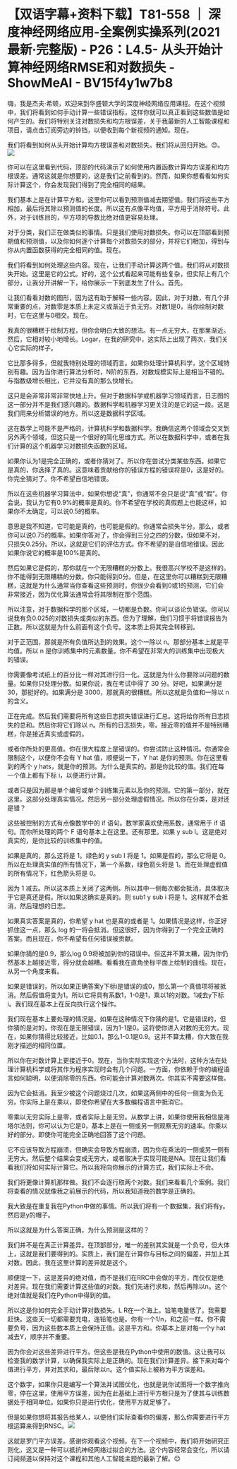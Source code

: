 # 【双语字幕+资料下载】T81-558 ｜ 深度神经网络应用-全案例实操系列(2021最新·完整版) - P26：L4.5- 从头开始计算神经网络RMSE和对数损失 - ShowMeAI - BV15f4y1w7b8

嗨，我是杰夫·希顿，欢迎来到华盛顿大学的深度神经网络应用课程。在这个视频中，我们将看到如何手动计算一些错误指标，这样你就可以真正看到这些数值是如何产生的。我们将特别关注对数损失和均方根误差，关于我最新的人工智能课程和项目，请点击订阅旁边的铃铛，以便收到每个新视频的通知。现在。

我们将看到如何从头开始计算均方根误差和对数损失。我们将从回归开始。😊。![](img/17f6495026b126d073de254c1e55eb13_1.png)

你可以在这里看到代码，顶部的代码演示了如何使用内置函数计算均方误差和均方根误差。通常这就是你想要的，这是我们之前看到的。然而，如果你想看看如何实际计算这个，你会发现我们得到了完全相同的结果。

我们基本上是在计算平方和。这里你可以看到预测值减去期望值。我们将这些平方相加，最后将其除以预测值的长度。所以这有点像平均值，平方用于消除符号。此外，对于训练目的，平方项的导数比绝对值更容易处理。

对于分类，我们正在做类似的事情。只是我们使用对数损失。你可以在顶部看到预期值和预测值，以及你如何逐个计算每个对数损失的部分，并将它们相加，得到与你从内置函数获得的完全相同的值。现在。

我们将看到如何处理这些内容。现在，让我们手动计算这两个值。我们将从对数损失开始。这里是它的公式。好的，这个公式看起来可能有些复杂，但实际上有几个部分，让我分开讲解一下，给你展示一下到底发生了什么。首先。

让我们看看对数的图形，因为这有助于解释一些内容。因此，对于对数，有几个非常重要的点，对数零是本质上未定义或渐近于负无穷。对数1是0，当你绘制对数时，它在这里与0相交。现在。

我真的很糟糕于绘制方程，但你会明白大致的想法。有一点无穷大，在那里渐近。然后，它相对较小地增长。Logar，在我的研究中，这实际上出现了两次，我们关心它实际的样子。

它比那多得多，但就我特别处理的领域而言。如果你处理计算机科学，这个区域特别有趣。因为当你进行算法分析时，N阶的东西，对数规模实际上是相当不错的。与指数级增长相比，它并没有真的那么快增长。

这只是会非常非常非常快地上升。但对于数据科学或机器学习领域而言，日志图的这一部分并不是我们感兴趣的。数据科学和机器学习更关注的是它的这一段。这是我们用来分析错误的地方。所以这是数据科学区域。

这在数学上可能不是严格的，计算机科学和数据科学。我确信这两个领域会交叉到另外两个领域，但这只是一个很好的简化思维方式。所以在数据科学中，或者在我们计算的这个机器学习对数损失函数的区域。

如果你认为1是完全正确的，或者你猜对了。所以你在尝试分类某些东西。如果它是真的，你选择了真的。这意味着贡献给你的错误方程的错误将是0，这是好的。你完全猜对了。你不希望自信地错误。

所以在这些机器学习算法中，如果你想说“真”，你通常不会只是说“真”或“假”。你会说，我认为它有0.9%的概率是真的。你不希望在学校的真假题上也能这样，如果你不太确定，可以说0.5的概率。

意思是我不知道，它可能是真的，也可能是假的。你通常会损失半分。那么，或者你可以说0.75的概率。如果你答对了，你会得到三分之四的分数，但如果不对，只损失0.25分。所以，这就是它们的评估方式。你不希望的是自信地错误。因此如果你说它的概率是100%是真的。

然后如果它是假的，那你就在一个无限糟糕的分数上。我很高兴学校不是这样的。你不能得到无限糟糕的分数。你只能得到0分。但是，在这里你可以糟糕到无限糟糕，这就是为什么通常当你查看这些预测时，你很少会看到0或1的预测，它们会非常接近，因为优化算法通常会将其限制在那个范围。

所以注意，对于数据科学的那个区域，一切都是负数。你可以谈论负错误。你可以说我有负0.025的对数损失或类似的东西。但为了理解，我们习惯于将错误报告为正数。所以这就是为什么前面有这个负号。这本质上将其完全转移到。

对于正范围，那就是所有负值所达到的效果。这个一除以 n。那部分基本上就是平均值。所以 n 是你训练集中的元素数量。你不希望在非常大的训练集中出现极大的错误。

你需要像考试纸上的百分比一样对其进行归一化。这就是为什么你要除以问题的数量。如果你只处理分数。如果你说，我在考试中得了 30 分。好吧，如果满分是 30，那挺好的。如果满分是 3000，那就真的很糟糕。所以这就是负值和一除以 n 的含义。

正在完成。然后我们需要将所有这些日志损失错误进行汇总。这将给你所有日志损失的总和。然后你将它们除以 n。所有的日志损失，零。接近零的值并不是特别糟糕，你是接近真实或虚假的。

或者你所处的更高值。你在很大程度上是错误的。你尝试防止这种情况。你通常会限制这个，以便你不会有 Y hat 值，顺便说一下，Y hat 是你的预测。你在这里看到的两个 y hats，就是你的预测。为什么是真实的。那是你比较的值。我们在每一个值上都有下标 i，以便进行计算。

或者只是因为那是单个编号或单个训练集元素以及你的预测。它的第一部分，就在这里。这部分处理真实情况。然后另一部分处理虚假情况。所以你在分类，是对还是错？

这些被控制的方式有点像数学中的 if 语句。数学家喜欢使用系数，通常用于 if 语句。而你所处理的两个 F 语句基本上在这里。还有那里。如果 y sub I。这是绝对真实的，是你比较的训练集中的值。

如果是真的，那么这将是 1。绿色的 y sub I 将是 1。如果是假的，那么它将是 0。所以在处理真实值的所有情况下，第一个系数，绿色箭头将是 1。而在处理虚假值的所有情况下，红色箭头将是 0。

因为 1 减去。所以这本质上关闭了这两侧。所以其中一侧每次都会抵消，具体取决于它是真还是假。所以如果这确实是真的。则 sub1 y sub i 将是 1。这样就不会抵消，然后理想的日志。

如果真实答案是真的，你希望 y hat 也是真的或者是 1。如果情况是这样，你正好抓住这一点，那么 log 的一将会抵消。但这很好，因为你得到了一个完全正确的答案。而且现在，你不希望有任何错误被贡献。

如果你猜的是0.9，那么log 0.9将被加到你的错误中。但这并不算太糟，因为你仍然基本上越接近零，得分就会越糟。看看我在直角坐标平面上绘制的曲线。现在，从另一个角度来看。

如果是错误的，所以如果正确答案y下标i是错误的或0，那么第一个真值项将被抵消。然后假值将变为1。所以它将具有系数1，1-0是1，乘以1的对数。1减去y下标i。我们现在基本上在反向执行这个操作。

我们现在基本上要处理的情况是。如果在这种情况下你猜的是1。它是错误的，但你猜的是对的，你现在是无限错误，因为1-1是0。这将使你进入对数的无穷大。现在，如果你猜得比较接近，比如0.1，那么1-0.1是0.9。这并不算太糟，你大致在我刚才描述的相同位置。

所以你在对数计算上更接近于0。现在，当你实际实现这个方法时，这种方法在处理计算机科学或将其作为程序实现时会有几个问题。一方面，你依赖于你的编程语言如何聪明，以便消除零的东西。你可能会计算对数两次。你其实不需要这样做。

因为它会抵消。我至少被这个问题烧过几次，如果这两侧中的任何一侧变为负无穷。你实际上是在乘以，即使你希望在大多数编程语言中抵消它。

零乘以无穷实际上是零，或者实际上是无穷。从数学上讲，如果你使用我相信是海塔尔法则，你可以认为它是0，基本上是在一侧或另一侧观察无穷的速率。你乘以好的部分。即使你可能完全正确地回答了这个问题。

它不应该导致方程崩溃，但确实会导致方程崩溃，因为你在乘法的一侧或另一侧有无穷大。然后整个结果会变成无穷大，或者取决于实现可能是NA。现在让我们看看我们将如何实际计算它。所以我将向你展示的计算方式，我们实际上不会。

我们将更像计算机那样做。我们不会逐行取两个对数。我们来看看几个案例。我们将查看的情况就像我之前展示的代码，所以我知道我的数学是正确的。

我大致是在重复我在Python中做的事情。所以我们将有一个数据集，我们将有y。然后是y的帽子。

所以这就是为什么答案正确，为什么预测是这样的？

我们并不是在真正计算差异。在顶部部分，唯一的差别其实就是一个负号，但大体上，这就是我们要得到的。实质上，我们是在计算你与目标之间的偏差，并加上其对数。因此，我在这里计算的差异就是这个。

顺便提一下，这是差异的绝对值，而不是我们在RRC中会做的平方，而仅仅是绝对差异。现在我们需要计算这些值的对数。我们先进行求和，然后再除以n。这个绝对值就是我们在Python中得到的值。

所以这是你如何完全手动计算对数损失。L R在一个海上。铅笔电量低了。我需要赶快。这些天一切都需要充电，连铅笔也是。你有一个1/n，和之前一样。你不需要负号，因为这些数本质上会保持正值。这是平方和。你基本上是对每一个y hat减去Y，顺序并不重要。

因为你会对这些差异进行平方。但这些是我在Python中使用的数值。这让我可以检查我的数学计算，以确保我实际上是正确的。现在我们计算差异。接下来对每个值进行平方，并对其求和，最后除以n。这个值实际上被称为平方误差和。

这个数字，如果你只是编写一个算法并试图优化，也就是说你试图将一个数字推向零，停在这里，使用平方误差，因为在此基础上进行平方根只是为了使其与训练数据处于相同单位。如果你只是进行优化，使用平方就足够了。

但是如果你想将其报告给某人，以便他们实际查看你的偏差，那么你需要进行平方根运算来得到RNSC。![](img/17f6495026b126d073de254c1e55eb13_3.png)

这就是罗门平方误差。感谢你观看这个视频。在下一个视频中，我们将开始研究正则化，这又是一种可以抵抗神经网络过拟合的方法。这个内容经常会变化，所以请订阅频道以保持对这个课程和其他人工智能主题的最新了解。😊
